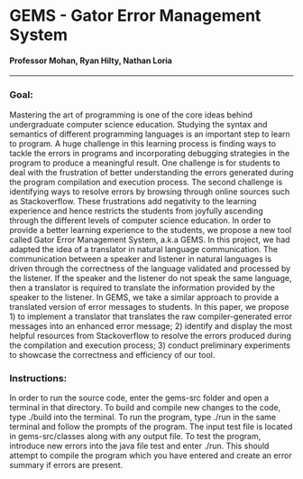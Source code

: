 # GEMS - Gator Error Management System
#### Professor Mohan, Ryan Hilty, Nathan Loria
---
### Goal:
Mastering the art of programming is one of the core ideas behind undergraduate computer science education. Studying the syntax and semantics of different programming languages is an important step to learn to program. A huge challenge in this learning process is finding ways to tackle the errors in programs and incorporating debugging strategies in the program to produce a meaningful result. One challenge is for students to deal with the frustration of better understanding the errors generated during the program compilation and execution process. The second challenge is identifying ways to resolve errors by browsing through online sources such as Stackoverflow. These frustrations add negativity to the learning experience and hence restricts the students from joyfully ascending through the different levels of computer science education. In order to provide a better learning experience to the students, we propose a new tool called Gator Error Management System, a.k.a GEMS. In this project, we had adapted the idea of a translator in natural language communication. The communication between a speaker and listener in natural languages is driven through the correctness of the language validated and processed by the listener. If the speaker and the listener do not speak the same language, then a translator is required to translate the information provided by the speaker to the listener.  In GEMS, we take a similar approach to provide a translated version of error messages to students. In this paper, we propose 1) to implement a translator that translates the raw compiler-generated error messages into an enhanced error message; 2) identify and display the most helpful resources from Stackoverflow to resolve the errors produced during the compilation and execution process; 3) conduct preliminary experiments to showcase the correctness and efficiency of our tool.
### Instructions:
In order to run the source code, enter the gems-src folder and open a terminal in that directory. To build and compile new changes to the code, type ./build into the terminal. To run the program, type ./run in the same terminal and follow the prompts of the program. The input test file is located in gems-src/classes along with any output file. To test the program, introduce new errors into the java file test and enter ./run. This should attempt to compile the program which you have entered and create an error summary if errors are present.
